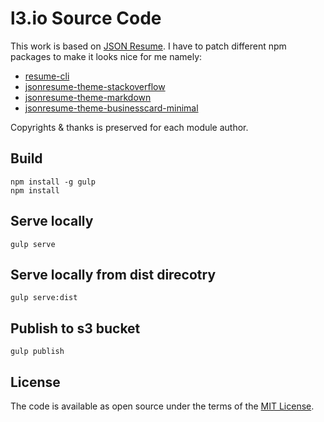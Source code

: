 # l3.io Source Code

This work is based on [JSON Resume](https://jsonresume.org). I have to patch different npm packages to make it looks nice for me namely:
 - [resume-cli](https://github.com/laithshadeed/resume-cli)
 - [jsonresume-theme-stackoverflow](https://github.com/laithshadeed/jsonresume-theme-stackoverflow)
 - [jsonresume-theme-markdown](https://github.com/laithshadeed/jsonresume-theme-markdown)
 - [jsonresume-theme-businesscard-minimal](https://github.com/laithshadeed/jsonresume-theme-businesscard-minimal)

Copyrights & thanks is preserved for each module author.

## Build
```
npm install -g gulp
npm install

```

## Serve locally

```
gulp serve

```

## Serve locally from dist direcotry

```
gulp serve:dist

```

## Publish to s3 bucket

```
gulp publish

```

## License
The code is available as open source under the terms of the [MIT License](http://opensource.org/licenses/MIT).

